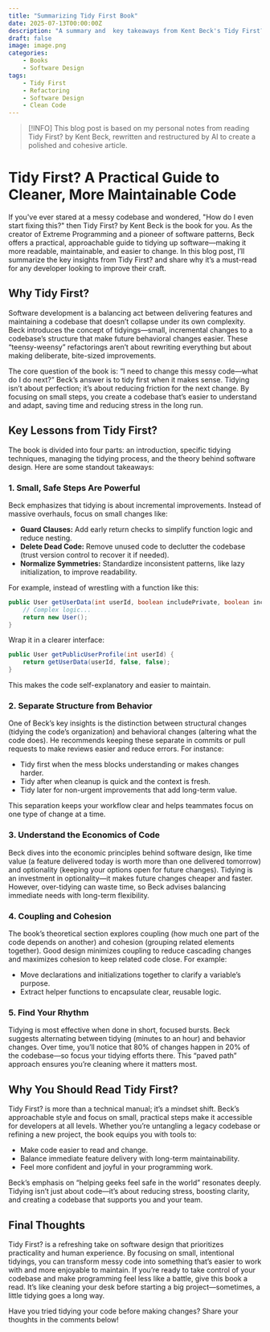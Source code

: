 ```yaml
---
title: "Summarizing Tidy First Book"
date: 2025-07-13T00:00:00Z
description: "A summary and  key takeaways from Kent Beck's Tidy First? for cleaner, more maintainable code."
draft: false
image: image.png
categories:
    - Books
    - Software Design
tags:
    - Tidy First
    - Refactoring
    - Software Design
    - Clean Code
---
```



> [!INFO]
> This blog post is based on my personal notes from reading Tidy First? by Kent Beck, rewritten and restructured by AI to create a polished and cohesive article.

# Tidy First? A Practical Guide to Cleaner, More Maintainable Code

If you've ever stared at a messy codebase and wondered, "How do I even start fixing this?" then Tidy First? by Kent Beck is the book for you. As the creator of Extreme Programming and a pioneer of software patterns, Beck offers a practical, approachable guide to tidying up software—making it more readable, maintainable, and easier to change. In this blog post, I’ll summarize the key insights from Tidy First? and share why it’s a must-read for any developer looking to improve their craft.

## Why Tidy First?

Software development is a balancing act between delivering features and maintaining a codebase that doesn’t collapse under its own complexity. Beck introduces the concept of tidyings—small, incremental changes to a codebase’s structure that make future behavioral changes easier. These “teensy-weensy” refactorings aren’t about rewriting everything but about making deliberate, bite-sized improvements.

The core question of the book is: “I need to change this messy code—what do I do next?” Beck’s answer is to tidy first when it makes sense. Tidying isn’t about perfection; it’s about reducing friction for the next change. By focusing on small steps, you create a codebase that’s easier to understand and adapt, saving time and reducing stress in the long run.

## Key Lessons from Tidy First?

The book is divided into four parts: an introduction, specific tidying techniques, managing the tidying process, and the theory behind software design. Here are some standout takeaways:

### 1. Small, Safe Steps Are Powerful

Beck emphasizes that tidying is about incremental improvements. Instead of massive overhauls, focus on small changes like:

- **Guard Clauses:** Add early return checks to simplify function logic and reduce nesting.
- **Delete Dead Code:** Remove unused code to declutter the codebase (trust version control to recover it if needed).
- **Normalize Symmetries:** Standardize inconsistent patterns, like lazy initialization, to improve readability.

For example, instead of wrestling with a function like this:

```java
public User getUserData(int userId, boolean includePrivate, boolean includeSettings) {
    // Complex logic...
    return new User();
}
```

Wrap it in a clearer interface:

```java
public User getPublicUserProfile(int userId) {
    return getUserData(userId, false, false);
}
```

This makes the code self-explanatory and easier to maintain.

### 2. Separate Structure from Behavior

One of Beck’s key insights is the distinction between structural changes (tidying the code’s organization) and behavioral changes (altering what the code does). He recommends keeping these separate in commits or pull requests to make reviews easier and reduce errors. For instance:

- Tidy first when the mess blocks understanding or makes changes harder.
- Tidy after when cleanup is quick and the context is fresh.
- Tidy later for non-urgent improvements that add long-term value.

This separation keeps your workflow clear and helps teammates focus on one type of change at a time.

### 3. Understand the Economics of Code

Beck dives into the economic principles behind software design, like time value (a feature delivered today is worth more than one delivered tomorrow) and optionality (keeping your options open for future changes). Tidying is an investment in optionality—it makes future changes cheaper and faster. However, over-tidying can waste time, so Beck advises balancing immediate needs with long-term flexibility.

### 4. Coupling and Cohesion

The book’s theoretical section explores coupling (how much one part of the code depends on another) and cohesion (grouping related elements together). Good design minimizes coupling to reduce cascading changes and maximizes cohesion to keep related code close. For example:

- Move declarations and initializations together to clarify a variable’s purpose.
- Extract helper functions to encapsulate clear, reusable logic.

### 5. Find Your Rhythm

Tidying is most effective when done in short, focused bursts. Beck suggests alternating between tidying (minutes to an hour) and behavior changes. Over time, you’ll notice that 80% of changes happen in 20% of the codebase—so focus your tidying efforts there. This “paved path” approach ensures you’re cleaning where it matters most.

## Why You Should Read Tidy First?

Tidy First? is more than a technical manual; it’s a mindset shift. Beck’s approachable style and focus on small, practical steps make it accessible for developers at all levels. Whether you’re untangling a legacy codebase or refining a new project, the book equips you with tools to:

- Make code easier to read and change.
- Balance immediate feature delivery with long-term maintainability.
- Feel more confident and joyful in your programming work.

Beck’s emphasis on “helping geeks feel safe in the world” resonates deeply. Tidying isn’t just about code—it’s about reducing stress, boosting clarity, and creating a codebase that supports you and your team.

## Final Thoughts

Tidy First? is a refreshing take on software design that prioritizes practicality and human experience. By focusing on small, intentional tidyings, you can transform messy code into something that’s easier to work with and more enjoyable to maintain. If you’re ready to take control of your codebase and make programming feel less like a battle, give this book a read. It’s like cleaning your desk before starting a big project—sometimes, a little tidying goes a long way.

Have you tried tidying your code before making changes? Share your thoughts in the comments below!
